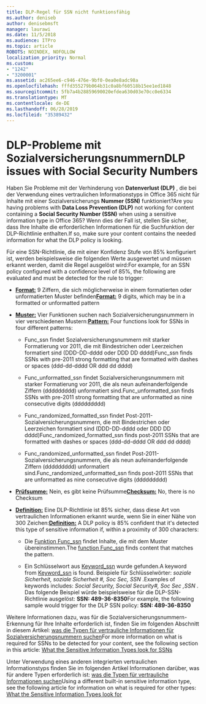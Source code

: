 ```yaml
---
title: DLP-Regel für SSN nicht funktionsfähig
ms.author: deniseb
author: denisebmsft
manager: laurawi
ms.date: 11/5/2018
ms.audience: ITPro
ms.topic: article
ROBOTS: NOINDEX, NOFOLLOW
localization_priority: Normal
ms.custom:
- "1242"
- "3200001"
ms.assetid: ac265ee6-c946-476e-9bf0-0ea0e8adc98a
ms.openlocfilehash: fffd355279b064b31c0a8bf60518b15ee1ed1848
ms.sourcegitcommit: 5fb7a4b28859690020efdea630d03e70cc0e6334
ms.translationtype: MT
ms.contentlocale: de-DE
ms.lasthandoff: 06/28/2019
ms.locfileid: "35389432"
---
```

# <a name="dlp-issues-with-social-security-numbers"></a><span data-ttu-id="a5e2f-102">DLP-Probleme mit Sozialversicherungsnummern</span><span class="sxs-lookup"><span data-stu-id="a5e2f-102">DLP issues with Social Security Numbers</span></span>

<span data-ttu-id="a5e2f-103">Haben Sie Probleme mit der Verhinderung von **Datenverlust (DLP)** , die bei der Verwendung eines vertraulichen Informationstyps in Office 365 nicht für Inhalte mit einer Sozialversicherungs **Nummer (SSN)** funktioniert?</span><span class="sxs-lookup"><span data-stu-id="a5e2f-103">Are you having problems with **Data Loss Prevention (DLP)** not working for content containing a **Social Security Number (SSN)** when using a sensitive information type in Office 365?</span></span> <span data-ttu-id="a5e2f-104">Wenn dies der Fall ist, stellen Sie sicher, dass Ihre Inhalte die erforderlichen Informationen für die Suchfunktion der DLP-Richtlinie enthalten.</span><span class="sxs-lookup"><span data-stu-id="a5e2f-104">If so, make sure your content contains the needed information for what the DLP policy is looking.</span></span> 
  
<span data-ttu-id="a5e2f-105">Für eine SSN-Richtlinie, die mit einer Konfidenz Stufe von 85% konfiguriert ist, werden beispielsweise die folgenden Werte ausgewertet und müssen erkannt werden, damit die Regel ausgelöst wird:</span><span class="sxs-lookup"><span data-stu-id="a5e2f-105">For example, for an SSN policy configured with a confidence level of 85%, the following are evaluated and must be detected for the rule to trigger:</span></span>
  
- <span data-ttu-id="a5e2f-106">**[Format:](https://docs.microsoft.com/office365/securitycompliance/what-the-sensitive-information-types-look-for#format-80)** 9 Ziffern, die sich möglicherweise in einem formatierten oder unformatierten Muster befinden</span><span class="sxs-lookup"><span data-stu-id="a5e2f-106">**[Format:](https://docs.microsoft.com/office365/securitycompliance/what-the-sensitive-information-types-look-for#format-80)** 9 digits, which may be in a formatted or unformatted pattern</span></span>

- <span data-ttu-id="a5e2f-107">**[Muster:](https://msconnect.microsoft.com/https:/docs.microsoft.com/office365/securitycompliance/what-the-sensitive-information-types-look-for#pattern-80)** Vier Funktionen suchen nach Sozialversicherungsnummern in vier verschiedenen Mustern:</span><span class="sxs-lookup"><span data-stu-id="a5e2f-107">**[Pattern:](https://msconnect.microsoft.com/https:/docs.microsoft.com/office365/securitycompliance/what-the-sensitive-information-types-look-for#pattern-80)** Four functions look for SSNs in four different patterns:</span></span>

  - <span data-ttu-id="a5e2f-108">Func_ssn findet Sozialversicherungsnummern mit starker Formatierung vor 2011, die mit Bindestrichen oder Leerzeichen formatiert sind (DDD-DD-dddd oder DDD DD dddd)</span><span class="sxs-lookup"><span data-stu-id="a5e2f-108">Func_ssn finds SSNs with pre-2011 strong formatting that are formatted with dashes or spaces (ddd-dd-dddd OR ddd dd dddd)</span></span>

  - <span data-ttu-id="a5e2f-109">Func_unformatted_ssn findet Sozialversicherungsnummern mit starker Formatierung vor 2011, die als neun aufeinanderfolgende Ziffern (ddddddddd) unformatiert sind.</span><span class="sxs-lookup"><span data-stu-id="a5e2f-109">Func_unformatted_ssn finds SSNs with pre-2011 strong formatting that are unformatted as nine consecutive digits (ddddddddd)</span></span>

  - <span data-ttu-id="a5e2f-110">Func_randomized_formatted_ssn findet Post-2011-Sozialversicherungsnummern, die mit Bindestrichen oder Leerzeichen formatiert sind (DDD-DD-dddd oder DDD DD dddd)</span><span class="sxs-lookup"><span data-stu-id="a5e2f-110">Func_randomized_formatted_ssn finds post-2011 SSNs that are formatted with dashes or spaces (ddd-dd-dddd OR ddd dd dddd)</span></span>

  - <span data-ttu-id="a5e2f-111">Func_randomized_unformatted_ssn findet Post-2011-Sozialversicherungsnummern, die als neun aufeinanderfolgende Ziffern (ddddddddd) unformatiert sind.</span><span class="sxs-lookup"><span data-stu-id="a5e2f-111">Func_randomized_unformatted_ssn finds post-2011 SSNs that are unformatted as nine consecutive digits (ddddddddd)</span></span>

- <span data-ttu-id="a5e2f-112">**[Prüfsumme:](https://docs.microsoft.com/office365/securitycompliance/what-the-sensitive-information-types-look-for#checksum-79)** Nein, es gibt keine Prüfsumme</span><span class="sxs-lookup"><span data-stu-id="a5e2f-112">**[Checksum:](https://docs.microsoft.com/office365/securitycompliance/what-the-sensitive-information-types-look-for#checksum-79)** No, there is no Checksum</span></span>

- <span data-ttu-id="a5e2f-113">**[Definition:](https://docs.microsoft.com/office365/securitycompliance/what-the-sensitive-information-types-look-for#definition-80)** Eine DLP-Richtlinie ist 85% sicher, dass diese Art von vertraulichen Informationen erkannt wurde, wenn Sie in einer Nähe von 300 Zeichen:</span><span class="sxs-lookup"><span data-stu-id="a5e2f-113">**[Definition:](https://docs.microsoft.com/office365/securitycompliance/what-the-sensitive-information-types-look-for#definition-80)** A DLP policy is 85% confident that it's detected this type of sensitive information if, within a proximity of 300 characters:</span></span>

  - <span data-ttu-id="a5e2f-114">Die [Funktion Func_ssn](https://docs.microsoft.com/office365/securitycompliance/what-the-sensitive-information-types-look-for#pattern-80) findet Inhalte, die mit dem Muster übereinstimmen.</span><span class="sxs-lookup"><span data-stu-id="a5e2f-114">The [function Func_ssn](https://docs.microsoft.com/office365/securitycompliance/what-the-sensitive-information-types-look-for#pattern-80) finds content that matches the pattern.</span></span>

  - <span data-ttu-id="a5e2f-115">Ein Schlüsselwort aus [Keyword_ssn](https://docs.microsoft.com/office365/securitycompliance/what-the-sensitive-information-types-look-for#keyword_ssn) wurde gefunden.</span><span class="sxs-lookup"><span data-stu-id="a5e2f-115">A keyword from [Keyword_ssn](https://docs.microsoft.com/office365/securitycompliance/what-the-sensitive-information-types-look-for#keyword_ssn) is found.</span></span> <span data-ttu-id="a5e2f-116">Beispiele für Schlüsselwörter: *soziale Sicherheit, soziale Sicherheit #, Soc Sec, SSN* .</span><span class="sxs-lookup"><span data-stu-id="a5e2f-116">Examples of keywords includes:  *Social Security, Social Security#, Soc Sec ,SSN*  .</span></span> <span data-ttu-id="a5e2f-117">Das folgende Beispiel würde beispielsweise für die DLP-SSN-Richtlinie ausgelöst: **SSN: 489-36-8350**</span><span class="sxs-lookup"><span data-stu-id="a5e2f-117">For example, the following sample would trigger for the DLP SSN policy: **SSN: 489-36-8350**</span></span>
  
<span data-ttu-id="a5e2f-118">Weitere Informationen dazu, was für die Sozialversicherungsnummern-Erkennung für Ihre Inhalte erforderlich ist, finden Sie im folgenden Abschnitt in diesem Artikel: [was die Typen für vertrauliche Informationen für Sozialversicherungsnummern suchen](https://docs.microsoft.com/office365/securitycompliance/what-the-sensitive-information-types-look-for#us-social-security-number-ssn)</span><span class="sxs-lookup"><span data-stu-id="a5e2f-118">For more information on what is required for SSNs to be detected for your content, see the following section in this article: [What the Sensitive Information Types look for SSNs](https://docs.microsoft.com/office365/securitycompliance/what-the-sensitive-information-types-look-for#us-social-security-number-ssn)</span></span>
  
<span data-ttu-id="a5e2f-119">Unter Verwendung eines anderen integrierten vertraulichen Informationstyps finden Sie im folgenden Artikel Informationen darüber, was für andere Typen erforderlich ist: [was die Typen für vertrauliche Informationen suchen](https://docs.microsoft.com/office365/securitycompliance/what-the-sensitive-information-types-look-for)</span><span class="sxs-lookup"><span data-stu-id="a5e2f-119">Using a different built-in sensitive information type, see the following article for information on what is required for other types: [What the Sensitive Information Types look for](https://docs.microsoft.com/office365/securitycompliance/what-the-sensitive-information-types-look-for)</span></span>
  